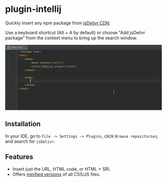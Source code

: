 # plugin-intellij

Quickly insert any npm package from [jsDelivr CDN](https://www.jsdelivr.com).

Use a keyboard shortcut (Alt + A by default) or choose "Add jsDelivr package"
from the context menu to bring up the search window.

![Screenshot 1](screenshots/1.gif)

## Installation

In your IDE, go to `File -> Settings -> Plugins`, click `Browse repositories`,
and search for `jsDelivr`.

## Features

 - Insert just the URL, HTML code, or HTML + SRI.
 - Offers [minified versions](https://www.jsdelivr.com/features#minify) of all CSS/JS files.
